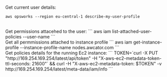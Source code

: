 Get current user details:
```
aws opsworks --region eu-central-1 describe-my-user-profile
```
<br>
Get permissions attacehed to the user:
```
aws iam list-attached-user-policies --user-name <myName>
```
<br>
Get all permmissions attached to instance profile
```
aws iam get-instance-profile --instance-profile-name nodes.awcator.com
```
<br>
Get policies details for the running Ec2 instance:
```
TOKEN=`curl -X PUT "http://169.254.169.254/latest/api/token" -H "X-aws-ec2-metadata-token-ttl-seconds: 21600"` && curl -H "X-aws-ec2-metadata-token: $TOKEN" -v http://169.254.169.254/latest/meta-data/iam/info
```
